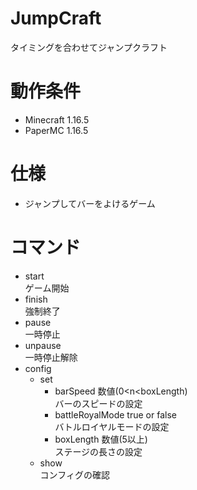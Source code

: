 # JumpCraft
タイミングを合わせてジャンプクラフト

# 動作条件
- Minecraft 1.16.5
- PaperMC 1.16.5

# 仕様
- ジャンプしてバーをよけるゲーム

# コマンド
- start   
  ゲーム開始
- finish    
  強制終了
- pause  
  一時停止
- unpause  
  一時停止解除
- config  
  - set  
    - barSpeed  数値(0<n<boxLength)  
      バーのスピードの設定
    - battleRoyalMode true or false  
      バトルロイヤルモードの設定  
    - boxLength  数値(5以上)  
      ステージの長さの設定
  - show   
    コンフィグの確認
